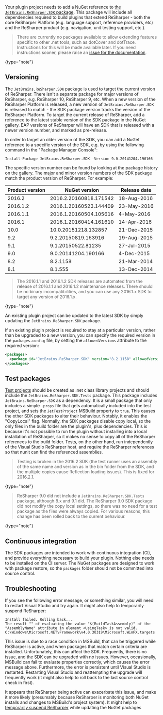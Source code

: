 [//]: # (title: NuGet references)

Your plugin project needs to add a NuGet reference to [the `JetBrains.ReSharper.SDK` package](http://www.nuget.org/packages/JetBrains.ReSharper.SDK/). This package will include all dependencies required to build plugins that extend ReSharper - both the core ReSharper Platform (e.g. language support, reference providers, etc) and the ReSharper product (e.g. navigation, unit testing support, etc.).

 >  There are currently no packages available to allow extending features specific to other .net tools, such as dotCover and dotTrace. Instructions for this will be made available later. If you need instructions sooner, please raise an [issue for the documentation](https://github.com/JetBrains/resharper-devguide/issues).
 >
 {type="note"}



## Versioning

The `JetBrains.ReSharper.SDK` package is used to target the current version of ReSharper. There isn't a separate package for major versions of ReSharper, e.g. ReSharper 10, ReSharper 9, etc. When a new version of the ReSharper Platform is released, a new version of `JetBrains.ReSharper.SDK` is released to match - the SDK package version tracks the version of the ReSharper Platform. To target the current release of ReSharper, add a reference to the latest stable version of the SDK package in the NuGet gallery. EAP versions of ReSharper will have an SDK that is released with a newer version number, and marked as pre-release.

In order to target an older version of the SDK, you can add a NuGet reference to a specific version of the SDK, e.g. by using the following command in the "Package Manager Console":

```text
Install-Package JetBrains.ReSharper.SDK -Version 9.0.20141204.190166
```

The specific version number can be found by looking at the package history on the gallery. The major and minor version numbers of the SDK package match the product version of ReSharper. For example:

| Product version | NuGet version          | Release date |
|-----------------|------------------------|--------------|
| 2016.2          | 2016.2.20160818.171542 | 18-Aug-2016  |
| 2016.1.2        | 2016.1.20160523.144409 | 23-May-2016  |
| 2016.1.1        | 2016.1.20160504.105616 | 4-May-2016   |
| 2016.1          | 2016.1.20160414.161610 | 14-Apr-2016  |
|   10.0          | 10.0.20151218.132857   | 21-Dec-2015  |
|    9.2          |  9.2.20150819.163916   | 19-Aug-2015  |
|    9.1          |  9.1.20150522.81235    | 27-Jul-2015  |
|    9.0          |  9.0.20141204.190166   | 4-Dec-2015   |
|    8.2          |  8.2.1158              | 21-Mar-2014  |
|    8.1          |  8.1.555               | 13-Dec-2014  |

 >  The 2016.1.1 and 2016.1.2 SDK releases are automated from the release of 2016.1.1 and 2016.1.2 maintenance releases. There should be no binary incompatibilities, and you can use any 2016.1.x SDK to target any version of 2016.1.x.
 >
 {type="note"}

An existing plugin project can be updated to the latest SDK by simply updating the `JetBrains.ReSharper.SDK` package.

If an existing plugin project is required to stay at a particular version, rather than be upgraded to a new version, you can specify the required version in the `packages.config` file, by setting the `allowedVersions` attribute to the required version:

```xml
<packages>
  <package id="JetBrains.ReSharper.SDK" version="8.2.1158" allowedVersions="[8.2.1158]" />
</packages>
```

## Test packages

[Test projects](Plugins_Testing.md) should be created as .net class library projects and should include the `JetBrains.ReSharper.SDK.Tests` package. This package includes `JetBrains.ReSharper.SDK` as a dependency. It is a small package that only includes a simple `.props` file that gets automatically included into the test project, and sets the `JetTestProject` MSBuild property to `true`. This causes the other SDK packages to alter their behaviour. Notably, it enables the "CopyLocal" flag. Normally, the SDK packages disable copy local, so the only files in the build folder are the plugin's, plus dependencies. This is because it's not possible to run the plugin without installing into a local installation of ReSharper, so it makes no sense to copy all of the ReSharper references to the build folder. Tests, on the other hand, run independently of the Visual Studio ReSharper host, and require the ReSharper references so that nunit can find the referenced assemblies.

 >  Testing is broken in the 2016.2 SDK (the test runner uses an assembly of the same name and version as in the bin folder from the SDK, and the multiple copies cause Reflection loading issues). This is fixed for 2016.2.1.
 >
 {type="note"}

 >  ReSharper 9.0 did not include a `JetBrains.ReSharper.SDK.Tests` package, although 8.x and 9.1 did. The ReSharper 9.0 SDK package did not modify the copy local settings, so there was no need for a test package as the files were always copied. For various reasons, this change has been rolled back to the current behaviour.
 >
 {type="note"}

## Continuous integration

The SDK packages are intended to work with continuous integration (CI), and provide everything necessary to build your plugin. Nothing else needs to be installed on the CI server. The NuGet packages are designed to work with package restore, so the `packages` folder should not be committed into source control.

## Troubleshooting

If you see the following error message, or something similar, you will need to restart Visual Studio and try again. It might also help to temporarily suspend ReSharper:

```text
Install failed. Rolling back...
The result "" of evaluating the value "$(BuildTaskAssembly)" of the "AssemblyName" attribute in element <UsingTask> is not valid.  C:\Windows\Microsoft.NET\Framework\v4.0.30319\Microsoft.WinFX.targets
```

This issue is due to a race condition in MSBuild, that can be triggered while ReSharper is active, and when packages that match certain criteria are installed. Unfortunately, this can affect the SDK. Frequently, there is no issue, and the SDK can be upgraded with no issues. However, occasionally, MSBuild can fail to evaluate properties correctly, which causes the error message above. Furthermore, the error is persistent until Visual Studio is restarted. Restarting Visual Studio and reattempting the upgrade will frequently work (it might also help to roll back to the last source control check in first).

It appears that ReSharper being active can exacerbate this issue, and make it more likely (presumably because ReSharper is monitoring both NuGet installs and changes to MSBuild's project system). It might help to [temporarily suspend ReSharper](https://resharper-support.jetbrains.com/hc/en-us/articles/206546999-How-can-I-temporary-disable-turn-off-ReSharper-) while updating the NuGet packages.
